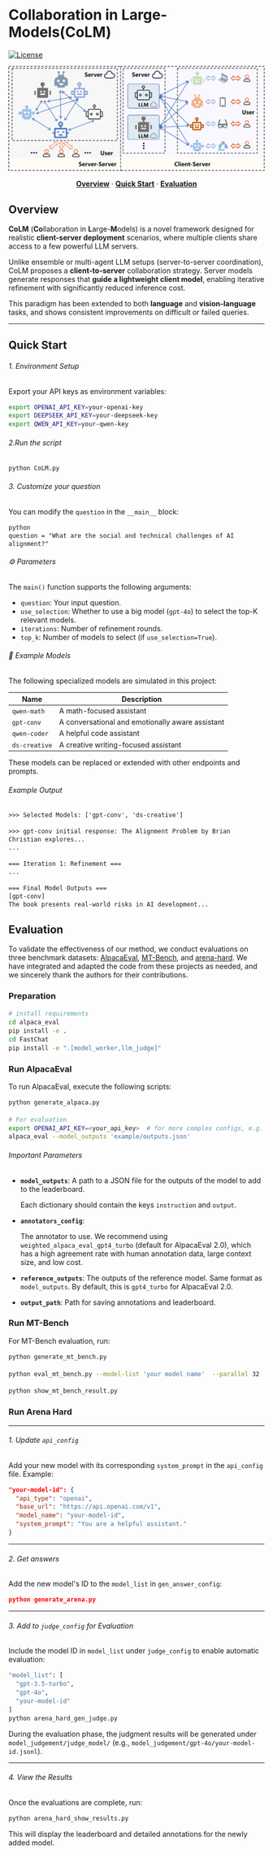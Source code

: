 # **Co**llaboration in **L**arge-**M**odels(**CoLM**)

[![License](https://img.shields.io/badge/License-Apache_2.0-green.svg)](LICENSE)

![CoLM](./CoLM.jpg)

<p align="center">
  <a href="#colM-overview"><strong>Overview</strong></a> ·
  <a href="#quick-start"><strong>Quick Start</strong></a> ·
  <a href="#evaluation"><strong>Evaluation</strong></a>
</p>

## Overview

**CoLM** (**Co**llaboration in **L**arge-**M**odels) is a novel framework designed for realistic **client-server deployment** scenarios, where multiple clients share access to a few powerful LLM servers.

Unlike ensemble or multi-agent LLM setups (server-to-server coordination), CoLM proposes a **client-to-server** collaboration strategy. Server models generate responses that **guide a lightweight client model**, enabling iterative refinement with significantly reduced inference cost.

This paradigm has been extended to both **language** and **vision-language** tasks, and shows consistent improvements on difficult or failed queries.

---

## Quick Start

###### 1. Environment Setup

Export your API keys as environment variables:

```bash
export OPENAI_API_KEY=your-openai-key
export DEEPSEEK_API_KEY=your-deepseek-key
export QWEN_API_KEY=your-qwen-key
```

###### 2.Run the script

`python CoLM.py`

###### 3. Customize your question

You can modify the `question` in the `__main__` block:

```
python
question = "What are the social and technical challenges of AI alignment?"
```

###### ⚙️ Parameters

The `main()` function supports the following arguments:

- `question`: Your input question.
- `use_selection`: Whether to use a big model (`gpt-4o`) to select the top-K relevant models.
- `iterations`: Number of refinement rounds.
- `top_k`: Number of models to select (if `use_selection=True`).

###### 📌 Example Models

The following specialized models are simulated in this project:

| Name          | Description                                      |
| ------------- | ------------------------------------------------ |
| `qwen-math`   | A math-focused assistant                         |
| `gpt-conv`    | A conversational and emotionally aware assistant |
| `qwen-coder`  | A helpful code assistant                         |
| `ds-creative` | A creative writing-focused assistant             |

These models can be replaced or extended with other endpoints and prompts.

###### Example Output

```
>>> Selected Models: ['gpt-conv', 'ds-creative']

>>> gpt-conv initial response: The Alignment Problem by Brian Christian explores...
...

=== Iteration 1: Refinement ===
...

=== Final Model Outputs ===
[gpt-conv]
The book presents real-world risks in AI development...
```

## Evaluation

To validate the effectiveness of our method, we conduct evaluations on three benchmark datasets: [AlpacaEval](https://github.com/tatsu-lab/alpaca_eval), [MT-Bench](https://github.com/lm-sys/FastChat), and [arena-hard](https://github.com/lmarena/arena-hard-auto).  We have integrated and adapted the code from these projects as needed, and we sincerely thank the authors for their contributions.

### Preparation

```bash
# install requirements
cd alpaca_eval
pip install -e .
cd FastChat
pip install -e ".[model_worker,llm_judge]"
```

### Run AlpacaEval

To run AlpacaEval, execute the following scripts:

```bash
python generate_alpaca.py

# For evaluation
export OPENAI_API_KEY=<your_api_key>  # for more complex configs, e.g. using Azure or switching clients see alpaca_eval/client_configs/README.md 
alpaca_eval --model_outputs 'example/outputs.json'
```

###### Important Parameters

- **`model_outputs`**:  A path to a JSON file for the outputs of the model to add to the leaderboard.  
  
  Each dictionary should contain the keys `instruction` and `output`.

- **`annotators_config`**:  
  
  The annotator to use. We recommend using `weighted_alpaca_eval_gpt4_turbo`  (default for AlpacaEval 2.0), which has a high agreement rate with human annotation data,  large context size, and low cost.  
  
- **`reference_outputs`**:  The outputs of the reference model. Same format as `model_outputs`.  By default, this is `gpt4_turbo` for AlpacaEval 2.0.
  
- **`output_path`**:  Path for saving annotations and leaderboard.

### Run MT-Bench

For MT-Bench evaluation, run:

```bash
python generate_mt_bench.py

python eval_mt_bench.py --model-list 'your model name'  --parallel 32

python show_mt_bench_result.py
```

### Run Arena Hard

---

###### 1. Update `api_config`

Add your new model with its corresponding `system_prompt` in the `api_config` file. Example:

```json
"your-model-id": {
  "api_type": "openai",
  "base_url": "https://api.openai.com/v1",
  "model_name": "your-model-id",
  "system_prompt": "You are a helpful assistant."
}
```

---

###### 2. Get answers

Add the new model's ID to the `model_list` in `gen_answer_config`:

```json
python generate_arena.py
```

---

###### 3. Add to `judge_config` for Evaluation

Include the model ID in `model_list` under `judge_config` to enable automatic evaluation:

```bash
"model_list": [
  "gpt-3.5-turbo",
  "gpt-4o",
  "your-model-id"
]
python arena_hard_gen_judge.py
```

During the evaluation phase, the judgment results will be generated under `model_judgement/judge_model/` (e.g., `model_judgement/gpt-4o/your-model-id.jsonl`).

---

###### 4. View the Results

Once the evaluations are complete, run:

```bash
python arena_hard_show_results.py
```

This will display the leaderboard and detailed annotations for the newly added model.
